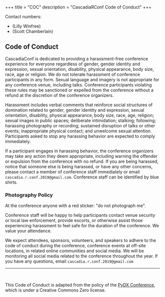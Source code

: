 +++
title = "COC"
description = "CascadiaRConf Code of Conduct"
+++

Contact numbers:

* (Lilly Winfree)
* (Scott Chamberlain)

## Code of Conduct

CascadiaConf is dedicated to providing a harassment-free conference experience for everyone regardless of gender, gender identity and expression, sexual orientation, disability, physical appearance, body size, race, age or religion. We do not tolerate harassment of conference participants in any form. Sexual language and imagery is not appropriate for any conference venue, including talks. Conference participants violating these rules may be sanctioned or expelled from the conference without a refund at the discretion of the conference organizers.

Harassment includes verbal comments that reinforce social structures of domination related to gender, gender identity and expression, sexual orientation, disability, physical appearance, body size, race, age, religion; sexual images in public spaces; deliberate intimidation; stalking; following; harassing photography or recording; sustained disruption of talks or other events; inappropriate physical contact; and unwelcome sexual attention. Participants asked to stop any harassing behavior are expected to comply immediately.

If a participant engages in harassing behavior, the conference organizers may take any action they deem appropriate, including warning the offender or expulsion from the conference with no refund. If you are being harassed, notice that someone else is being harassed, or have any other concerns, please contact a member of conference staff immediately or email `cascadia.r.conf.2019@gmail.com`. Conference staff can be identified by blue shirts.

### Photography Policy
At the conference anyone with a red sticker: "do not photograph me".

Conference staff will be happy to help participants contact venue security or local law enforcement, provide escorts, or otherwise assist those experiencing harassment to feel safe for the duration of the conference. We value your attendance.

We expect attendees, sponsors, volunteers, and speakers to adhere to the code of conduct during the conference, conference events at off-site locations, in related online communities and social media. We will be monitoring all social media related to the conference throughout the year.
If you have any questions, email `cascadia.r.conf.2019@gmail.com`

<hr><br>

This Code of Conduct is adapted from the policy of the [PyDX Conference](https://blog.pydx.org/code-of-conduct/), which is under a Creative Commons Zero license.

<br>
